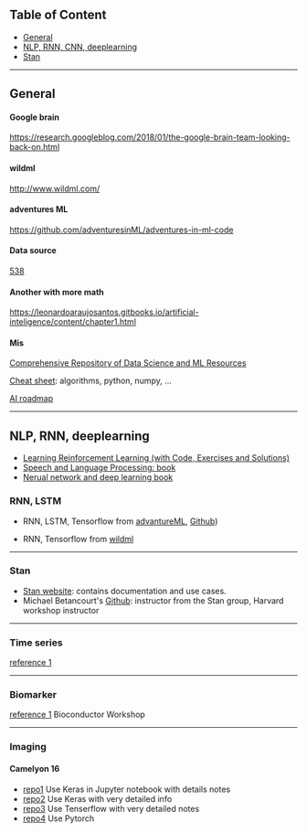 ## Table of Content
* [General](#general) 
* [NLP, RNN, CNN, deeplearning](#nlp)
* [Stan](#stan)

----

## General<a name="general"><a>

#### Google brain
https://research.googleblog.com/2018/01/the-google-brain-team-looking-back-on.html

#### wildml
http://www.wildml.com/

#### adventures ML
https://github.com/adventuresinML/adventures-in-ml-code

#### Data source
[538](https://data.fivethirtyeight.com/)

#### Another with more math
https://leonardoaraujosantos.gitbooks.io/artificial-inteligence/content/chapter1.html

#### Mis
[Comprehensive Repository of Data Science and ML Resources](https://www.datasciencecentral.com/profiles/blogs/comprehensive-repository-of-data-science-and-ml-resources)

[Cheat sheet](https://unsupervisedmethods.com/cheat-sheet-of-machine-learning-and-python-and-math-cheat-sheets-a4afe4e791b6): algorithms, python, numpy, ...

[AI roadmap](http://nirvacana.com/thoughts/2017/12/27/demystifying-artificial-intelligence/#AI)


----
## NLP, RNN, deeplearning<a name="nlp"><a>

- [Learning Reinforcement Learning (with Code, Exercises and Solutions)](http://www.wildml.com/2016/10/learning-reinforcement-learning/)
- [Speech and Language Processing: book](https://web.stanford.edu/~jurafsky/slp3/)      
- [Nerual network and deep learning book](http://neuralnetworksanddeeplearning.com/chap2.html)

### RNN, LSTM
- RNN, LSTM, Tensorflow from [advantureML](http://adventuresinmachinelearning.com/recurrent-neural-networks-lstm-tutorial-tensorflow/), [Github](https://github.com/adventuresinML/adventures-in-ml-code)) 

- RNN, Tensorflow from [wildml](http://www.wildml.com/2015/09/recurrent-neural-networks-tutorial-part-1-introduction-to-rnns/)

----
### Stan<a name="stan"><a>
- [Stan website](http://mc-stan.org/): contains documentation and use cases.
- Michael Betancourt's [Github](https://betanalpha.github.io/resources/): instructor from the Stan group, Harvard workshop instructor

----
### Time series
[reference 1](https://www.analyticsvidhya.com/blog/2016/02/time-series-forecasting-codes-python/)

----
### Biomarker
[reference 1](z/BiocWorkshops/index.html#the-workshops) Bioconductor Workshop

----
### Imaging
#### Camelyon 16 
- [repo1](https://github.com/monkeyconan/camelyon16-1/blob/master/CAMELYON16.ipynb) Use Keras in Jupyter notebook with details notes
- [repo2](https://github.com/monkeyconan/DeepLearningCamelyon/tree/master/3%20-%20Training%20Neural%20Network) Use Keras with very detailed info
- [repo3](https://github.com/monkeyconan/camelyon16-grand-challenge) Use Tenserflow with very detailed notes 
- [repo4](https://github.com/monkeyconan/CAMELYON16) Use Pytorch

